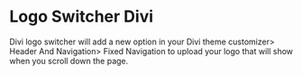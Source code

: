 # Logo Switcher Divi
Divi logo switcher will add a new option in your Divi theme customizer> Header And Navigation> Fixed Navigation to upload your logo that will show when you scroll down the page.
